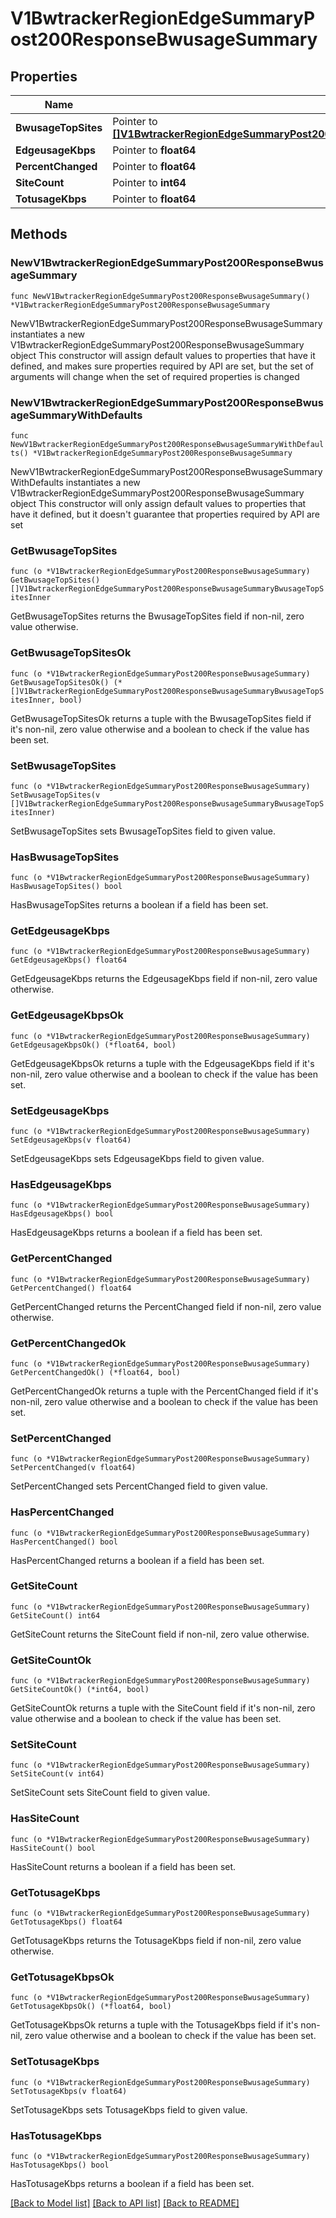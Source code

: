 # V1BwtrackerRegionEdgeSummaryPost200ResponseBwusageSummary

## Properties

Name | Type | Description | Notes
------------ | ------------- | ------------- | -------------
**BwusageTopSites** | Pointer to [**[]V1BwtrackerRegionEdgeSummaryPost200ResponseBwusageSummaryBwusageTopSitesInner**](V1BwtrackerRegionEdgeSummaryPost200ResponseBwusageSummaryBwusageTopSitesInner.md) |  | [optional] 
**EdgeusageKbps** | Pointer to **float64** |  | [optional] 
**PercentChanged** | Pointer to **float64** |  | [optional] 
**SiteCount** | Pointer to **int64** |  | [optional] 
**TotusageKbps** | Pointer to **float64** |  | [optional] 

## Methods

### NewV1BwtrackerRegionEdgeSummaryPost200ResponseBwusageSummary

`func NewV1BwtrackerRegionEdgeSummaryPost200ResponseBwusageSummary() *V1BwtrackerRegionEdgeSummaryPost200ResponseBwusageSummary`

NewV1BwtrackerRegionEdgeSummaryPost200ResponseBwusageSummary instantiates a new V1BwtrackerRegionEdgeSummaryPost200ResponseBwusageSummary object
This constructor will assign default values to properties that have it defined,
and makes sure properties required by API are set, but the set of arguments
will change when the set of required properties is changed

### NewV1BwtrackerRegionEdgeSummaryPost200ResponseBwusageSummaryWithDefaults

`func NewV1BwtrackerRegionEdgeSummaryPost200ResponseBwusageSummaryWithDefaults() *V1BwtrackerRegionEdgeSummaryPost200ResponseBwusageSummary`

NewV1BwtrackerRegionEdgeSummaryPost200ResponseBwusageSummaryWithDefaults instantiates a new V1BwtrackerRegionEdgeSummaryPost200ResponseBwusageSummary object
This constructor will only assign default values to properties that have it defined,
but it doesn't guarantee that properties required by API are set

### GetBwusageTopSites

`func (o *V1BwtrackerRegionEdgeSummaryPost200ResponseBwusageSummary) GetBwusageTopSites() []V1BwtrackerRegionEdgeSummaryPost200ResponseBwusageSummaryBwusageTopSitesInner`

GetBwusageTopSites returns the BwusageTopSites field if non-nil, zero value otherwise.

### GetBwusageTopSitesOk

`func (o *V1BwtrackerRegionEdgeSummaryPost200ResponseBwusageSummary) GetBwusageTopSitesOk() (*[]V1BwtrackerRegionEdgeSummaryPost200ResponseBwusageSummaryBwusageTopSitesInner, bool)`

GetBwusageTopSitesOk returns a tuple with the BwusageTopSites field if it's non-nil, zero value otherwise
and a boolean to check if the value has been set.

### SetBwusageTopSites

`func (o *V1BwtrackerRegionEdgeSummaryPost200ResponseBwusageSummary) SetBwusageTopSites(v []V1BwtrackerRegionEdgeSummaryPost200ResponseBwusageSummaryBwusageTopSitesInner)`

SetBwusageTopSites sets BwusageTopSites field to given value.

### HasBwusageTopSites

`func (o *V1BwtrackerRegionEdgeSummaryPost200ResponseBwusageSummary) HasBwusageTopSites() bool`

HasBwusageTopSites returns a boolean if a field has been set.

### GetEdgeusageKbps

`func (o *V1BwtrackerRegionEdgeSummaryPost200ResponseBwusageSummary) GetEdgeusageKbps() float64`

GetEdgeusageKbps returns the EdgeusageKbps field if non-nil, zero value otherwise.

### GetEdgeusageKbpsOk

`func (o *V1BwtrackerRegionEdgeSummaryPost200ResponseBwusageSummary) GetEdgeusageKbpsOk() (*float64, bool)`

GetEdgeusageKbpsOk returns a tuple with the EdgeusageKbps field if it's non-nil, zero value otherwise
and a boolean to check if the value has been set.

### SetEdgeusageKbps

`func (o *V1BwtrackerRegionEdgeSummaryPost200ResponseBwusageSummary) SetEdgeusageKbps(v float64)`

SetEdgeusageKbps sets EdgeusageKbps field to given value.

### HasEdgeusageKbps

`func (o *V1BwtrackerRegionEdgeSummaryPost200ResponseBwusageSummary) HasEdgeusageKbps() bool`

HasEdgeusageKbps returns a boolean if a field has been set.

### GetPercentChanged

`func (o *V1BwtrackerRegionEdgeSummaryPost200ResponseBwusageSummary) GetPercentChanged() float64`

GetPercentChanged returns the PercentChanged field if non-nil, zero value otherwise.

### GetPercentChangedOk

`func (o *V1BwtrackerRegionEdgeSummaryPost200ResponseBwusageSummary) GetPercentChangedOk() (*float64, bool)`

GetPercentChangedOk returns a tuple with the PercentChanged field if it's non-nil, zero value otherwise
and a boolean to check if the value has been set.

### SetPercentChanged

`func (o *V1BwtrackerRegionEdgeSummaryPost200ResponseBwusageSummary) SetPercentChanged(v float64)`

SetPercentChanged sets PercentChanged field to given value.

### HasPercentChanged

`func (o *V1BwtrackerRegionEdgeSummaryPost200ResponseBwusageSummary) HasPercentChanged() bool`

HasPercentChanged returns a boolean if a field has been set.

### GetSiteCount

`func (o *V1BwtrackerRegionEdgeSummaryPost200ResponseBwusageSummary) GetSiteCount() int64`

GetSiteCount returns the SiteCount field if non-nil, zero value otherwise.

### GetSiteCountOk

`func (o *V1BwtrackerRegionEdgeSummaryPost200ResponseBwusageSummary) GetSiteCountOk() (*int64, bool)`

GetSiteCountOk returns a tuple with the SiteCount field if it's non-nil, zero value otherwise
and a boolean to check if the value has been set.

### SetSiteCount

`func (o *V1BwtrackerRegionEdgeSummaryPost200ResponseBwusageSummary) SetSiteCount(v int64)`

SetSiteCount sets SiteCount field to given value.

### HasSiteCount

`func (o *V1BwtrackerRegionEdgeSummaryPost200ResponseBwusageSummary) HasSiteCount() bool`

HasSiteCount returns a boolean if a field has been set.

### GetTotusageKbps

`func (o *V1BwtrackerRegionEdgeSummaryPost200ResponseBwusageSummary) GetTotusageKbps() float64`

GetTotusageKbps returns the TotusageKbps field if non-nil, zero value otherwise.

### GetTotusageKbpsOk

`func (o *V1BwtrackerRegionEdgeSummaryPost200ResponseBwusageSummary) GetTotusageKbpsOk() (*float64, bool)`

GetTotusageKbpsOk returns a tuple with the TotusageKbps field if it's non-nil, zero value otherwise
and a boolean to check if the value has been set.

### SetTotusageKbps

`func (o *V1BwtrackerRegionEdgeSummaryPost200ResponseBwusageSummary) SetTotusageKbps(v float64)`

SetTotusageKbps sets TotusageKbps field to given value.

### HasTotusageKbps

`func (o *V1BwtrackerRegionEdgeSummaryPost200ResponseBwusageSummary) HasTotusageKbps() bool`

HasTotusageKbps returns a boolean if a field has been set.


[[Back to Model list]](../README.md#documentation-for-models) [[Back to API list]](../README.md#documentation-for-api-endpoints) [[Back to README]](../README.md)


